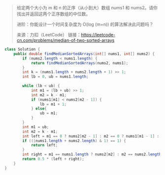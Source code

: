 > 给定两个大小为 m 和 n 的正序（从小到大）数组 nums1 和 nums2。请你找出并返回这两个正序数组的中位数。
>
> 进阶：你能设计一个时间复杂度为 O(log (m+n)) 的算法解决此问题吗？
>
> 来源：力扣（LeetCode）
> 链接：https://leetcode-cn.com/problems/median-of-two-sorted-arrays

```java
class Solution {
    public double findMedianSortedArrays(int[] nums1, int[] nums2) {
        if (nums2.length < nums1.length) {
            return findMedianSortedArrays(nums2, nums1);
        }
        int k = (nums1.length + nums2.length + 1) >> 1;
        int lb = 0, ub = nums1.length;
        
        while (lb < ub) {
            int m1 = (lb + ub) >> 1;
            int m2 = k - m1;
            if (nums1[m1] < nums2[m2 - 1]) {
                lb = m1 + 1;
            } else{
                ub = m1;
            }
        }
        int m1 = ub;
        int m2 = k - m1;
        int left = m1 == 0 ? nums2[m2 - 1] : m2 == 0 ? nums1[m1 - 1] : Math.max(nums1[m1 - 1], nums2[m2 - 1]);
        if (((nums1.length + nums2.length) & 1) == 1) {
            return left;
        }
        int right = m1 == nums1.length ? nums2[m2] : m2 == nums2.length ? nums1[m1] : Math.min(nums1[m1], nums2[m2]);
        return 0.5 * (left + right);
    }
}
```

